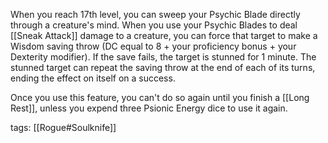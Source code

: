 When you reach 17th level, you can sweep your Psychic Blade directly through a creature's mind. When you use your Psychic Blades to deal [[Sneak Attack]] damage to a creature, you can force that target to make a Wisdom saving throw (DC equal to 8 + your proficiency bonus + your Dexterity modifier). If the save fails, the target is stunned for 1 minute. The stunned target can repeat the saving throw at the end of each of its turns, ending the effect on itself on a success.

Once you use this feature, you can't do so again until you finish a [[Long Rest]], unless you expend three Psionic Energy dice to use it again.

tags: [[Rogue#Soulknife]]